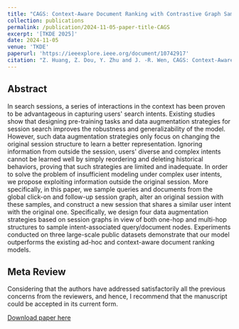```yaml
---
title: "CAGS: Context-Aware Document Ranking with Contrastive Graph Sampling"
collection: publications
permalink: /publication/2024-11-05-paper-title-CAGS
excerpt: '[TKDE 2025]'
date: 2024-11-05
venue: 'TKDE'
paperurl: 'https://ieeexplore.ieee.org/document/10742917'
citation: "Z. Huang, Z. Dou, Y. Zhu and J. -R. Wen, CAGS: Context-Aware Document Ranking with Contrastive Graph Sampling, in IEEE Transactions on Knowledge and Data Engineering, doi: 10.1109/TKDE.2024.3491996. keywords: {Data augmentation;Context modeling;Data models;Search engines;Contrastive learning;Training;Search problems;Encoding;Bidirectional control;Predictive models;Context-aware document ranking;contrastive learning;graph sampling}"
---
```


## Abstract
In search sessions, a series of interactions in the context has been proven to be advantageous in capturing users' search intents. Existing studies show that designing pre-training tasks and data augmentation strategies for session search improves the robustness and generalizability of the model. However, such data augmentation strategies only focus on changing the original session structure to learn a better representation. Ignoring information from outside the session, users' diverse and complex intents cannot be learned well by simply reordering and deleting historical behaviors, proving that such strategies are limited and inadequate. In order to solve the problem of insufficient modeling under complex user intents, we propose exploiting information outside the original session. More specifically, in this paper, we sample queries and documents from the global click-on and follow-up session graph, alter an original session with these samples, and construct a new session that shares a similar user intent with the original one. Specifically, we design four data augmentation strategies based on session graphs in view of both one-hop and multi-hop structures to sample intent-associated query/document nodes. Experiments conducted on three large-scale public datasets demonstrate that our model outperforms the existing ad-hoc and context-aware document ranking models.

## Meta Review
Considering that the authors have addressed satisfactorily all the previous concerns from the reviewers, and hence, I recommend that the manuscript could be accepted in its current form.


[Download paper here](https://ieeexplore.ieee.org/document/10742917)
